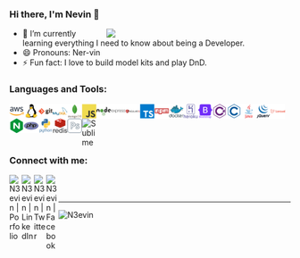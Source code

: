 ### Hi there, I'm Nevin 👋

<img align="right" width="330px" src="https://i.giphy.com/media/v1.Y2lkPTc5MGI3NjExbzRxZDRpZjFmeXdwbnlkdm1tN2M4aXZ1eTBydDUwMW16endxc250eCZlcD12MV9pbnRlcm5hbF9naWZfYnlfaWQmY3Q9Zw/vzO0Vc8b2VBLi/giphy.gif"/>

- 🌱 I’m currently learning everything I need to know about being a Developer.
- 😄 Pronouns: Ner-vin
- ⚡ Fun fact: I love to build model kits and play DnD.

### Languages and Tools:

[<img align="left" alt="AWS" width="26px" src="https://raw.githubusercontent.com/devicons/devicon/master/icons/amazonwebservices/amazonwebservices-original-wordmark.svg" />][website]
[<img align="left" alt="Linux" width="26px" src="https://github.com/devicons/devicon/blob/master/icons/linux/linux-original.svg" />][website]
[<img align="left" alt="Git" width="26px" src="https://raw.githubusercontent.com/devicons/devicon/master/icons/git/git-original-wordmark.svg" />][website]
[<img align="left" alt="MySQL" width="26px" src="https://raw.githubusercontent.com/devicons/devicon/master/icons/mysql/mysql-original-wordmark.svg" />][website]
[<img align="left" alt="MongoDB" width="26px" src="https://github.com/devicons/devicon/blob/master/icons/mongodb/mongodb-original-wordmark.svg" />][website]
[<img align="left" alt="JavaScript" width="26px" src="https://raw.githubusercontent.com/devicons/devicon/master/icons/javascript/javascript-original.svg" />][website]
[<img align="left" alt="Node JS" width="26px" src="https://raw.githubusercontent.com/devicons/devicon/master/icons/nodejs/nodejs-original-wordmark.svg" />][website]
[<img align="left" alt="Express" width="26px" src="https://raw.githubusercontent.com/devicons/devicon/master/icons/express/express-original-wordmark.svg" />][website]
[<img align="left" alt="Angular JS" width="26px" src="https://raw.githubusercontent.com/devicons/devicon/master/icons/angularjs/angularjs-original-wordmark.svg" />][website]
[<img align="left" alt="TypeScript" width="26px" src="https://raw.githubusercontent.com/devicons/devicon/master/icons/typescript/typescript-original.svg" />][website]
[<img align="left" alt="Npm" width="26px" src="https://raw.githubusercontent.com/devicons/devicon/master/icons/npm/npm-original-wordmark.svg" />][website]
[<img align="left" alt="Docker" width="26px" src="https://raw.githubusercontent.com/devicons/devicon/master/icons/docker/docker-original-wordmark.svg" />][website]
[<img align="left" alt="Heroku" width="26px" src="https://raw.githubusercontent.com/devicons/devicon/master/icons/heroku/heroku-original-wordmark.svg" />][website]
[<img align="left" alt="Bootstrap" width="26px" src="https://github.com/devicons/devicon/blob/master/icons/bootstrap/bootstrap-plain-wordmark.svg" />][website]
[<img align="left" alt="C-Sharp" width="26px" src="https://raw.githubusercontent.com/devicons/devicon/master/icons/csharp/csharp-line.svg" />][website]
[<img align="left" alt="C" width="26px" src="https://raw.githubusercontent.com/devicons/devicon/master/icons/c/c-line.svg" />][website]
[<img align="left" alt="Java" width="26px" src="https://raw.githubusercontent.com/devicons/devicon/master/icons/java/java-original-wordmark.svg" />][website]
[<img align="left" alt="Jquery" width="26px" src="https://raw.githubusercontent.com/devicons/devicon/master/icons/jquery/jquery-original-wordmark.svg" />][website]
[<img align="left" alt="Laravel" width="26px" src="https://raw.githubusercontent.com/devicons/devicon/master/icons/laravel/laravel-original-wordmark.svg" />][website]
[<img align="left" alt="Ngnix" width="26px" src="https://raw.githubusercontent.com/devicons/devicon/master/icons/nginx/nginx-original.svg" />][website]
[<img align="left" alt="Php" width="26px" src="https://raw.githubusercontent.com/devicons/devicon/master/icons/php/php-original.svg" />][website]
[<img align="left" alt="Python" width="26px" src="https://raw.githubusercontent.com/devicons/devicon/master/icons/python/python-original-wordmark.svg" />][website]
[<img align="left" alt="Redis" width="26px" src="https://raw.githubusercontent.com/devicons/devicon/master/icons/redis/redis-original-wordmark.svg" />][website]
[<img align="left" alt="Photoshop" width="26px" src="https://raw.githubusercontent.com/devicons/devicon/master/icons/photoshop/photoshop-line.svg" />][website]
[<img align="left" alt="Sublime" width="26px" src="https://www.svgrepo.com/show/452109/sublime-text.svg" />][website]

<br />
<br />
<br />
<br />

### Connect with me:

[<img align="left" alt="N3evin | Porfolio" width="22px"  src="https://simpleicons.org/icons/wordpress.svg" />][website]
[<img align="left" alt="N3evin | LinkedIn" width="22px"  src="https://img.icons8.com/?size=100&id=447&format=png&color=000000" />][linkedin]
[<img align="left" alt="N3evin | Twitter" width="22px"  src="https://simpleicons.org/icons/x.svg" />][twitter]
[<img align="left" alt="N3evin | Facebook" width="22px"  src="https://simpleicons.org/icons/facebook.svg" />][facebook]

<br />
<br />

---

<img align="left" alt="N3evin" src="https://github-readme-stats.vercel.app/api?username=n3evin&show_icons=true&hide_border=true" />


[website]: https://www.n3evin.com
[twitter]: https://x.com/n3evin
[facebook]: https://www.facebook.com/nevin.vu
[linkedin]: https://www.linkedin.com/in/n3evin/
